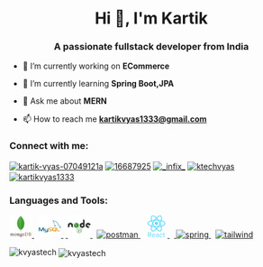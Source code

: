 <h1 align="center">Hi 👋, I'm Kartik</h1>
<h3 align="center">A passionate fullstack developer from India</h3>

- 🔭 I’m currently working on **ECommerce**

- 🌱 I’m currently learning **Spring Boot,JPA**

- 💬 Ask me about **MERN**

- 📫 How to reach me **kartikvyas1333@gmail.com**

<h3 align="left">Connect with me:</h3>
<p align="left">
<a href="https://linkedin.com/in/kartik-vyas-07049121a" target="blank"><img align="center" src="https://raw.githubusercontent.com/rahuldkjain/github-profile-readme-generator/master/src/images/icons/Social/linked-in-alt.svg" alt="kartik-vyas-07049121a" height="30" width="40" /></a>
<a href="https://stackoverflow.com/users/16687925" target="blank"><img align="center" src="https://raw.githubusercontent.com/rahuldkjain/github-profile-readme-generator/master/src/images/icons/Social/stack-overflow.svg" alt="16687925" height="30" width="40" /></a>
<a href="https://instagram.com/_infix_" target="blank"><img align="center" src="https://raw.githubusercontent.com/rahuldkjain/github-profile-readme-generator/master/src/images/icons/Social/instagram.svg" alt="_infix_" height="30" width="40" /></a>
<a href="https://www.leetcode.com/ktechvyas" target="blank"><img align="center" src="https://raw.githubusercontent.com/rahuldkjain/github-profile-readme-generator/master/src/images/icons/Social/leet-code.svg" alt="ktechvyas" height="30" width="40" /></a>
<a href="https://auth.geeksforgeeks.org/user/kartikvyas1333" target="blank"><img align="center" src="https://raw.githubusercontent.com/rahuldkjain/github-profile-readme-generator/master/src/images/icons/Social/geeks-for-geeks.svg" alt="kartikvyas1333" height="30" width="40" /></a>
</p>

<h3 align="left">Languages and Tools:</h3>
<p align="left"> <a href="https://www.mongodb.com/" target="_blank" rel="noreferrer"> <img src="https://raw.githubusercontent.com/devicons/devicon/master/icons/mongodb/mongodb-original-wordmark.svg" alt="mongodb" width="40" height="40"/> </a> 
 &nbsp;   <a href="https://www.mysql.com/" target="_blank" rel="noreferrer"> <img src="https://raw.githubusercontent.com/devicons/devicon/master/icons/mysql/mysql-original-wordmark.svg" alt="mysql" width="40" height="40"/> </a> &nbsp;<a href="https://nodejs.org" target="_blank" rel="noreferrer"> <img src="https://raw.githubusercontent.com/devicons/devicon/master/icons/nodejs/nodejs-original-wordmark.svg" alt="nodejs" width="40" height="40"/> </a>&nbsp; <a href="https://postman.com" target="_blank" rel="noreferrer"> <img src="https://www.vectorlogo.zone/logos/getpostman/getpostman-icon.svg" alt="postman" width="40" height="40"/> </a>&nbsp; <a href="https://reactjs.org/" target="_blank" rel="noreferrer"> <img src="https://raw.githubusercontent.com/devicons/devicon/master/icons/react/react-original-wordmark.svg" alt="react" width="40" height="40"/> </a> &nbsp;&nbsp;<a href="https://spring.io/" target="_blank" rel="noreferrer"> <img src="https://www.vectorlogo.zone/logos/springio/springio-icon.svg" alt="spring" width="40" height="40"/> </a>&nbsp; <a href="https://tailwindcss.com/" target="_blank" rel="noreferrer"> <img src="https://www.vectorlogo.zone/logos/tailwindcss/tailwindcss-icon.svg" alt="tailwind" width="40" height="40"/> </a> </p>

<p><img align="left" src="https://github-readme-stats.vercel.app/api/top-langs?username=kvyastech&show_icons=true&locale=en&layout=compact" alt="kvyastech" /></p>

<p>&nbsp;<img align="center" src="https://github-readme-stats.vercel.app/api?username=kvyastech&show_icons=true&locale=en" alt="kvyastech" /></p>
